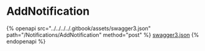 # AddNotification

{% openapi src="../../../../.gitbook/assets/swagger3.json" path="/Notifications/AddNotification" method="post" %}
[swagger3.json](../../../../.gitbook/assets/swagger3.json)
{% endopenapi %}
